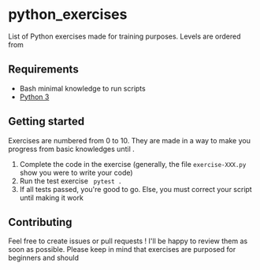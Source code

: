 # python_exercises
List of Python exercises made for training purposes. Levels are ordered from 

## Requirements
- Bash minimal knowledge to run scripts
- [Python 3](python.org)

## Getting started
Exercises are numbered from 0 to 10. They are made in a way to make you progress from basic knowledges until . 

1. Complete the code in the exercise (generally, the file `exercise-XXX.py` show you were to write your code)
2. Run the test exercise ` pytest .`
3. If all tests passed, you're good to go. Else, you must correct your script until making it work

## Contributing
Feel free to create issues or pull requests ! I'll be happy to review them as soon as possible. Please keep in mind that exercises are purposed for beginners and should